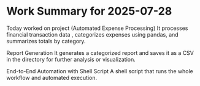 # Work Summary for 2025-07-28

Today worked on project (Automated Expense Processing)
It processes financial transaction data , categorizes expenses using pandas, and summarizes totals by category.

Report Generation
It generates a categorized report and saves it as a CSV in the directory for further analysis or visualization.

End-to-End Automation with Shell Script 
A shell script that runs the whole workflow and automated execution.
